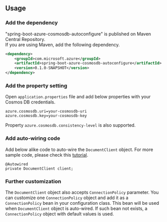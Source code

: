 ## Usage

### Add the dependency

"spring-boot-azure-cosmosdb-autoconfigure" is published on Maven Central Repository.  
If you are using Maven, add the following dependency.  

```xml
<dependency>
    <groupId>com.microsoft.azure</groupId>
    <artifactId>spring-boot-azure-cosmosdb-autoconfigure</artifactId>
    <version>0.1.0-SNAPSHOT</version>
</dependency>
```

### Add the property setting

Open `application.properties` file and add below properties with your Cosmos DB credentials.

```
azure.cosmosdb.uri=your-cosmosdb-uri
azure.cosmosdb.key=your-cosmosdb-key
```

Property `azure.cosmosdb.consistency-level` is also supported.

### Add auto-wiring code

Add below alike code to auto-wire the `DocumentClient` object. For more sample code, please check this [tutorial](https://docs.microsoft.com/en-us/azure/cosmos-db/documentdb-java-application).

```
@Autowired
private DocumentClient client;
```

### Further customization

The `DocumentClient` object also accepts `ConnectionPolicy` parameter. You can customize one `ConnectionPolicy` object and add it as a `ConnectionPolicy` bean in your configuration class. This bean will be used when `DocumentClient` object is auto-wired. If such bean not exists, a `ConnectionPolicy` object with default values is used.


